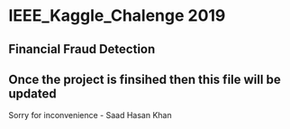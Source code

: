 # IEEE_Kaggle_Chalenge 2019
## Financial Fraud Detection
## Once the project is finsihed then this file will be updated
Sorry for inconvenience - Saad Hasan Khan
